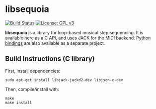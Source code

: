 # libsequoia

[![Build Status](https://travis-ci.com/chronopoulos/libsequoia.svg?branch=master)](https://travis-ci.com/chronopoulos/libsequoia)
[![License: GPL v3](https://img.shields.io/badge/License-GPLv3-blue.svg)](https://www.gnu.org/licenses/gpl-3.0)

**libsequoia** is a library for loop-based musical step sequencing. It is available
here as a C API, and uses JACK for the MIDI backend.
[Python bindings](https://github.com/chronopoulos/python-sequoia) are also
available as a separate project.

## Build Instructions (C library)

First, install dependencies:
```
sudo apt-get install libjack-jackd2-dev libjson-c-dev
```

Then, compile/install with:

```
make
make install
```

